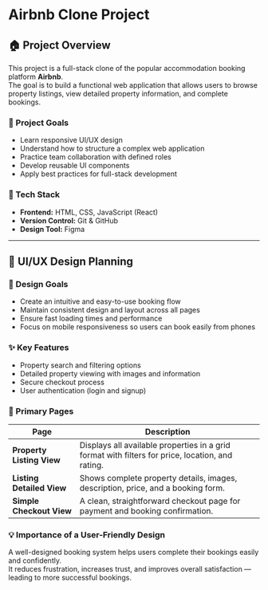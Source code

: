 # Airbnb Clone Project

## 🏠 Project Overview
This project is a full-stack clone of the popular accommodation booking platform **Airbnb**.  
The goal is to build a functional web application that allows users to browse property listings, view detailed property information, and complete bookings.

### 🎯 Project Goals
- Learn responsive UI/UX design
- Understand how to structure a complex web application
- Practice team collaboration with defined roles
- Develop reusable UI components
- Apply best practices for full-stack development

### 🧰 Tech Stack
- **Frontend:** HTML, CSS, JavaScript (React)
- **Version Control:** Git & GitHub
- **Design Tool:** Figma

- ---

## 🎨 UI/UX Design Planning

### 🏁 Design Goals
- Create an intuitive and easy-to-use booking flow  
- Maintain consistent design and layout across all pages  
- Ensure fast loading times and performance  
- Focus on mobile responsiveness so users can book easily from phones

### ✨ Key Features
- Property search and filtering options  
- Detailed property viewing with images and information  
- Secure checkout process  
- User authentication (login and signup)

### 📄 Primary Pages

| Page | Description |
|------|--------------|
| **Property Listing View** | Displays all available properties in a grid format with filters for price, location, and rating. |
| **Listing Detailed View** | Shows complete property details, images, description, price, and a booking form. |
| **Simple Checkout View** | A clean, straightforward checkout page for payment and booking confirmation. |

### 💡 Importance of a User-Friendly Design
A well-designed booking system helps users complete their bookings easily and confidently.  
It reduces frustration, increases trust, and improves overall satisfaction — leading to more successful bookings.
